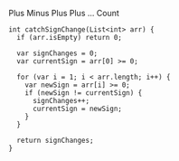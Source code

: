 Plus Minus Plus Plus ... Count

    int catchSignChange(List<int> arr) {
      if (arr.isEmpty) return 0;
      
      var signChanges = 0;
      var currentSign = arr[0] >= 0;
    
      for (var i = 1; i < arr.length; i++) {
        var newSign = arr[i] >= 0;
        if (newSign != currentSign) {
          signChanges++;
          currentSign = newSign;
        }
      }
    
      return signChanges;
    }
